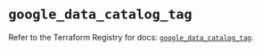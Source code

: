 # `google_data_catalog_tag`

Refer to the Terraform Registry for docs: [`google_data_catalog_tag`](https://registry.terraform.io/providers/hashicorp/google/5.39.0/docs/resources/data_catalog_tag).
